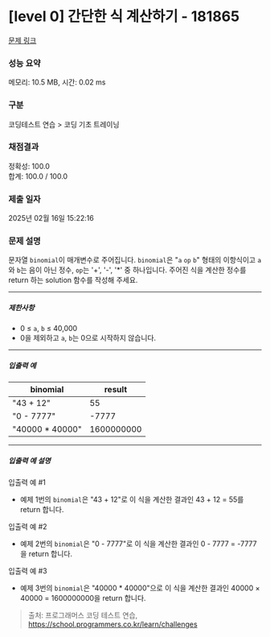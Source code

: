 # [level 0] 간단한 식 계산하기 - 181865 

[문제 링크](https://school.programmers.co.kr/learn/courses/30/lessons/181865) 

### 성능 요약

메모리: 10.5 MB, 시간: 0.02 ms

### 구분

코딩테스트 연습 > 코딩 기초 트레이닝

### 채점결과

정확성: 100.0<br/>합계: 100.0 / 100.0

### 제출 일자

2025년 02월 16일 15:22:16

### 문제 설명

<p>문자열 <code>binomial</code>이 매개변수로 주어집니다. <code>binomial</code>은 "<code>a</code> <code>op</code> <code>b</code>" 형태의 이항식이고 <code>a</code>와 <code>b</code>는 음이 아닌 정수, <code>op</code>는 '+', '-', '*' 중 하나입니다. 주어진 식을 계산한 정수를 return 하는 solution 함수를 작성해 주세요.</p>

<hr>

<h5>제한사항</h5>

<ul>
<li>0 ≤ <code>a</code>, <code>b</code> ≤ 40,000</li>
<li>0을 제외하고 <code>a</code>, <code>b</code>는 0으로 시작하지 않습니다.</li>
</ul>

<hr>

<h5>입출력 예</h5>
<table class="table">
        <thead><tr>
<th>binomial</th>
<th>result</th>
</tr>
</thead>
        <tbody><tr>
<td>"43 + 12"</td>
<td>55</td>
</tr>
<tr>
<td>"0 - 7777"</td>
<td>-7777</td>
</tr>
<tr>
<td>"40000 * 40000"</td>
<td>1600000000</td>
</tr>
</tbody>
      </table>
<hr>

<h5>입출력 예 설명</h5>

<p>입출력 예 #1</p>

<ul>
<li>예제 1번의 <code>binomial</code>은 "43 + 12"로 이 식을 계산한 결과인 43 + 12 = 55를 return 합니다.</li>
</ul>

<p>입출력 예 #2</p>

<ul>
<li>예제 2번의 <code>binomial</code>은 "0 - 7777"로 이 식을 계산한 결과인 0 - 7777 = -7777을 return 합니다.</li>
</ul>

<p>입출력 예 #3</p>

<ul>
<li>예제 3번의 <code>binomial</code>은 "40000 * 40000"으로 이 식을 계산한 결과인 40000 × 40000 = 1600000000을 return 합니다.</li>
</ul>


> 출처: 프로그래머스 코딩 테스트 연습, https://school.programmers.co.kr/learn/challenges